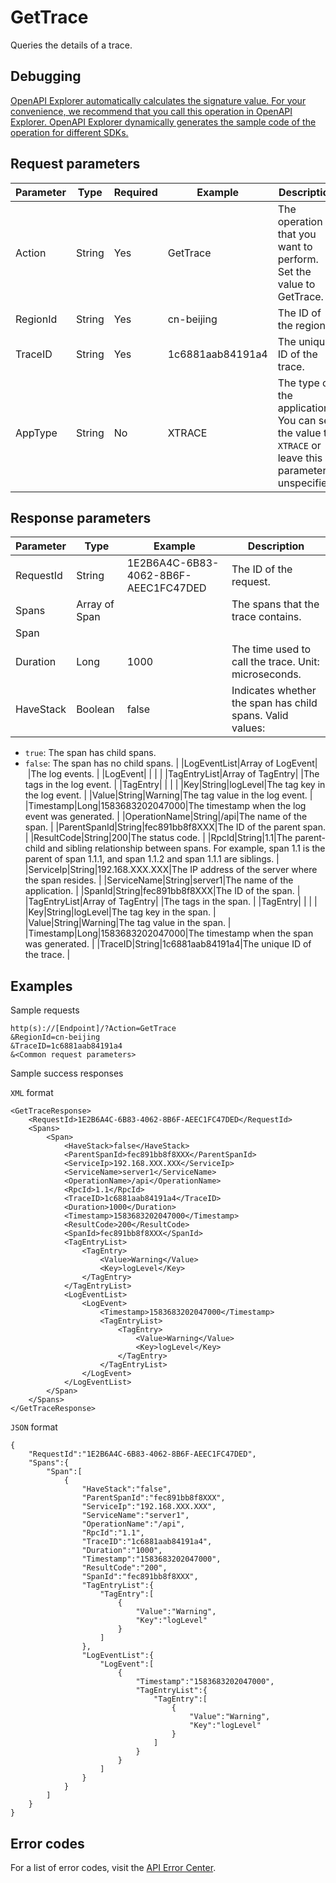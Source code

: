 # GetTrace

Queries the details of a trace.

## Debugging

[OpenAPI Explorer automatically calculates the signature value. For your convenience, we recommend that you call this operation in OpenAPI Explorer. OpenAPI Explorer dynamically generates the sample code of the operation for different SDKs.](https://api.aliyun.com/#product=xtrace&api=GetTrace&type=RPC&version=2019-08-08)

## Request parameters

|Parameter|Type|Required|Example|Description|
|---------|----|--------|-------|-----------|
|Action|String|Yes|GetTrace|The operation that you want to perform. Set the value to GetTrace. |
|RegionId|String|Yes|cn-beijing|The ID of the region. |
|TraceID|String|Yes|1c6881aab84191a4|The unique ID of the trace. |
|AppType|String|No|XTRACE|The type of the application. You can set the value to `XTRACE` or leave this parameter unspecified. |

## Response parameters

|Parameter|Type|Example|Description|
|---------|----|-------|-----------|
|RequestId|String|1E2B6A4C-6B83-4062-8B6F-AEEC1FC47DED|The ID of the request. |
|Spans|Array of Span| |The spans that the trace contains. |
|Span| | | |
|Duration|Long|1000|The time used to call the trace. Unit: microseconds. |
|HaveStack|Boolean|false|Indicates whether the span has child spans. Valid values:

 -   `true`: The span has child spans.
-   `false`: The span has no child spans. |
|LogEventList|Array of LogEvent| |The log events. |
|LogEvent| | | |
|TagEntryList|Array of TagEntry| |The tags in the log event. |
|TagEntry| | | |
|Key|String|logLevel|The tag key in the log event. |
|Value|String|Warning|The tag value in the log event. |
|Timestamp|Long|1583683202047000|The timestamp when the log event was generated. |
|OperationName|String|/api|The name of the span. |
|ParentSpanId|String|fec891bb8f8XXX|The ID of the parent span. |
|ResultCode|String|200|The status code. |
|RpcId|String|1.1|The parent-child and sibling relationship between spans. For example, span 1.1 is the parent of span 1.1.1, and span 1.1.2 and span 1.1.1 are siblings. |
|ServiceIp|String|192.168.XXX.XXX|The IP address of the server where the span resides. |
|ServiceName|String|server1|The name of the application. |
|SpanId|String|fec891bb8f8XXX|The ID of the span. |
|TagEntryList|Array of TagEntry| |The tags in the span. |
|TagEntry| | | |
|Key|String|logLevel|The tag key in the span. |
|Value|String|Warning|The tag value in the span. |
|Timestamp|Long|1583683202047000|The timestamp when the span was generated. |
|TraceID|String|1c6881aab84191a4|The unique ID of the trace. |

## Examples

Sample requests

```
http(s)://[Endpoint]/?Action=GetTrace
&RegionId=cn-beijing
&TraceID=1c6881aab84191a4
&<Common request parameters>
```

Sample success responses

`XML` format

```
<GetTraceResponse> 
    <RequestId>1E2B6A4C-6B83-4062-8B6F-AEEC1FC47DED</RequestId>  
    <Spans> 
        <Span> 
            <HaveStack>false</HaveStack>  
            <ParentSpanId>fec891bb8f8XXX</ParentSpanId>  
            <ServiceIp>192.168.XXX.XXX</ServiceIp>  
            <ServiceName>server1</ServiceName>  
            <OperationName>/api</OperationName>  
            <RpcId>1.1</RpcId>  
            <TraceID>1c6881aab84191a4</TraceID>  
            <Duration>1000</Duration>  
            <Timestamp>1583683202047000</Timestamp>  
            <ResultCode>200</ResultCode>  
            <SpanId>fec891bb8f8XXX</SpanId>  
            <TagEntryList> 
                <TagEntry> 
                    <Value>Warning</Value>  
                    <Key>logLevel</Key> 
                </TagEntry> 
            </TagEntryList>  
            <LogEventList> 
                <LogEvent> 
                    <Timestamp>1583683202047000</Timestamp>  
                    <TagEntryList> 
                        <TagEntry> 
                            <Value>Warning</Value>  
                            <Key>logLevel</Key> 
                        </TagEntry> 
                    </TagEntryList> 
                </LogEvent> 
            </LogEventList> 
        </Span> 
    </Spans> 
</GetTraceResponse>
```

`JSON` format

```
{
    "RequestId":"1E2B6A4C-6B83-4062-8B6F-AEEC1FC47DED",
    "Spans":{
        "Span":[
            {
                "HaveStack":"false",
                "ParentSpanId":"fec891bb8f8XXX",
                "ServiceIp":"192.168.XXX.XXX",
                "ServiceName":"server1",
                "OperationName":"/api",
                "RpcId":"1.1",
                "TraceID":"1c6881aab84191a4",
                "Duration":"1000",
                "Timestamp":"1583683202047000",
                "ResultCode":"200",
                "SpanId":"fec891bb8f8XXX",
                "TagEntryList":{
                    "TagEntry":[
                        {
                            "Value":"Warning",
                            "Key":"logLevel"
                        }
                    ]
                },
                "LogEventList":{
                    "LogEvent":[
                        {
                            "Timestamp":"1583683202047000",
                            "TagEntryList":{
                                "TagEntry":[
                                    {
                                        "Value":"Warning",
                                        "Key":"logLevel"
                                    }
                                ]
                            }
                        }
                    ]
                }
            }
        ]
    }
}
```

## Error codes

For a list of error codes, visit the [API Error Center](https://error-center.alibabacloud.com/status/product/xtrace).

